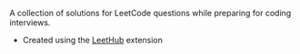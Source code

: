 A collection of solutions for LeetCode questions while preparing for coding interviews. 
- Created using the [LeetHub](https://github.com/QasimWani/LeetHub) extension
